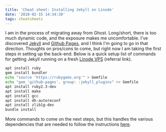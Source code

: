 ```yaml
---
title: 'Cheat sheet: Installing Jekyll on Linode'
date: '2018-02-15 14:34:30'
tags: cheatsheets
---
```


I am in the process of migrating away from Ghost. Long/short, there is too much dynamic code, and the exposure makes me uncomfortable. I've discovered [Jekyll](https://jekyllrb.com/) and [Github Pages](https://pages.github.com/), and I think I'm going to go in that direction. Thoughts on pros/cons to come, but right now I am taking the first steps in setting up the back-end.
Below is a quick setup list of commands for getting Jekyll running on a fresh [Linode VPS](https://www.linode.com/?r=e384d5061a2c7b5a4ce1774604e86cf07983c1bf) (referral link).

~~~ bash
apt install ruby
gem install bundler
echo "source 'https://rubygems.org'" > Gemfile
echo "gem 'github-pages', group: :jekyll_plugins" >> Gemfile
apt install ruby2.3-dev
apt install make
apt install gcc
apt install dh-autoreconf
apt install zlib1g-dev
bundle install
~~~

More commands to come on the next steps, but this handles the various dependencies that are needed to follow the instructions [here](https://help.github.com/articles/setting-up-your-github-pages-site-locally-with-jekyll/#platform-linux).
